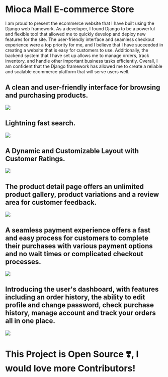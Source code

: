 # Mioca Mall E-commerce Store
I am proud to present the ecommerce website that I have built using the Django web framework. As a developer, I found Django to be a powerful and flexible tool that allowed me to quickly develop and deploy new features for the site. The user-friendly interface and seamless checkout experience were a top priority for me, and I believe that I have succeeded in creating a website that is easy for customers to use. Additionally, the backend system that I have set up allows me to manage orders, track inventory, and handle other important business tasks efficiently. Overall, I am confident that the Django framework has allowed me to create a reliable and scalable ecommerce platform that will serve users well.

<h2> A clean and user-friendly interface for browsing and purchasing products.</h2>
<img src="https://i.imgur.com/3NWuVUS.gif">

<h2> Lightning fast search.</h2>
<img src="https://i.imgur.com/LsSXKyW.gif">

<h2> A Dynamic and Customizable Layout with Customer Ratings.</h2>
<img src="https://i.imgur.com/Ms03ERy.gif">

<h2> The product detail page offers an unlimited product gallery, product variations and a review area for customer feedback.</h2>
<img src="https://i.imgur.com/o1HxU8M.gif">

<h2> A seamless payment experience offers a fast and easy process for customers to complete their purchases with various payment options and no wait times or complicated checkout processes.</h2>
<img src="https://i.imgur.com/eeaF4KC.gif">

<h2> Introducing the user's dashboard, with features including an order history, the ability to edit profile and change password, check purchase history, manage account and track your orders all in one place.</h2>
<img src="https://i.imgur.com/NnOw0KZ.gif">

# This Project is Open Source ❣️, I would love more Contributors!
